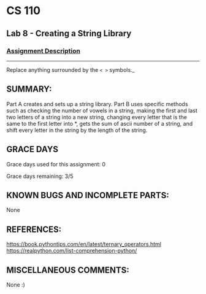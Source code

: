 # CS 110
## Lab 8 - Creating a String Library

### [Assignment Description](https://docs.google.com/document/d/1y_jvdf4tiNYyqNEkz-w9HXeigK8qQ45d-E4J1fvDBXk/edit?usp=sharing)

***

Replace anything surrounded by the `< >` symbols._

## SUMMARY:
 Part A creates and sets up a string library. Part B uses specific methods such as checking the number of vowels in a string, making the first and last two letters of a string into a new string, changing every letter that is the same to the first letter into *, gets the sum of ascii number of a string, and shift every letter in the string by the length of the string.

## GRACE DAYS
Grace days used for this assignment: 0

Grace days remaining: 3/5

## KNOWN BUGS AND INCOMPLETE PARTS:
 None

## REFERENCES:
https://book.pythontips.com/en/latest/ternary_operators.html 
https://realpython.com/list-comprehension-python/

## MISCELLANEOUS COMMENTS:
None :)
